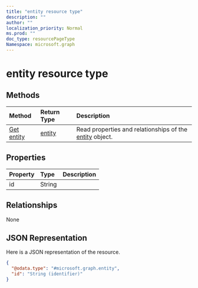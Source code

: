 ```yaml
---
title: "entity resource type"
description: ""
author: ""
localization_priority: Normal
ms.prod: ""
doc_type: resourcePageType
Namespace: microsoft.graph
---
```



# entity resource type



## Methods
|Method|Return Type|Description|
|:---|:---|:---|
|[Get entity](../api/entity-get.md)|[entity](../resources/entity.md)|Read properties and relationships of the [entity](../resources/entity.md) object.|

## Properties
|Property|Type|Description|
|:---|:---|:---|
|id|String||

## Relationships
None

## JSON Representation
Here is a JSON representation of the resource.
<!-- {
  "blockType": "resource",
  "keyProperty": "id",
  "@odata.type": "microsoft.graph.entity",
  "baseType": "",
  "openType": false
}
-->
``` json
{
  "@odata.type": "#microsoft.graph.entity",
  "id": "String (identifier)"
}
```

